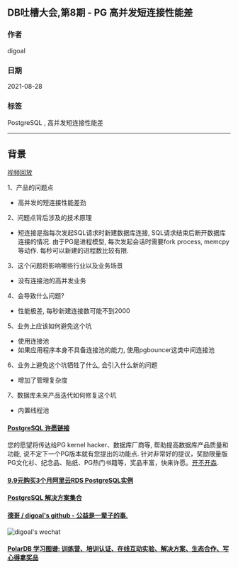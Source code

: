 ## DB吐槽大会,第8期 - PG 高并发短连接性能差  
       
### 作者                      
digoal    
      
### 日期    
2021-08-28    
       
### 标签         
PostgreSQL , 高并发短连接性能差    
     
----    
     
## 背景                  
[视频回放](https://www.bilibili.com/video/BV1344y1C7bi/)      
    
1、产品的问题点          
- 高并发的短连接性能差劲   
          
2、问题点背后涉及的技术原理    
- 短连接是指每次发起SQL请求时新建数据库连接, SQL请求结束后断开数据库连接的情况. 由于PG是进程模型, 每次发起会话时需要fork process, memcpy等动作. 每秒可以新建的进程数比较有限.    
          
3、这个问题将影响哪些行业以及业务场景        
- 没有连接池的高并发业务  
         
4、会导致什么问题?        
- 性能极差, 每秒新建连接数可能不到2000   
    
5、业务上应该如何避免这个坑       
- 使用连接池  
- 如果应用程序本身不具备连接池的能力, 使用pgbouncer这类中间连接池  
              
6、业务上避免这个坑牺牲了什么, 会引入什么新的问题        
- 增加了管理复杂度     
                
7、数据库未来产品迭代如何修复这个坑        
- 内置线程池  
    
  
#### [PostgreSQL 许愿链接](https://github.com/digoal/blog/issues/76 "269ac3d1c492e938c0191101c7238216")
您的愿望将传达给PG kernel hacker、数据库厂商等, 帮助提高数据库产品质量和功能, 说不定下一个PG版本就有您提出的功能点. 针对非常好的提议，奖励限量版PG文化衫、纪念品、贴纸、PG热门书籍等，奖品丰富，快来许愿。[开不开森](https://github.com/digoal/blog/issues/76 "269ac3d1c492e938c0191101c7238216").  
  
  
#### [9.9元购买3个月阿里云RDS PostgreSQL实例](https://www.aliyun.com/database/postgresqlactivity "57258f76c37864c6e6d23383d05714ea")
  
  
#### [PostgreSQL 解决方案集合](https://yq.aliyun.com/topic/118 "40cff096e9ed7122c512b35d8561d9c8")
  
  
#### [德哥 / digoal's github - 公益是一辈子的事.](https://github.com/digoal/blog/blob/master/README.md "22709685feb7cab07d30f30387f0a9ae")
  
  
![digoal's wechat](../pic/digoal_weixin.jpg "f7ad92eeba24523fd47a6e1a0e691b59")
  
  
#### [PolarDB 学习图谱: 训练营、培训认证、在线互动实验、解决方案、生态合作、写心得拿奖品](https://www.aliyun.com/database/openpolardb/activity "8642f60e04ed0c814bf9cb9677976bd4")
  
